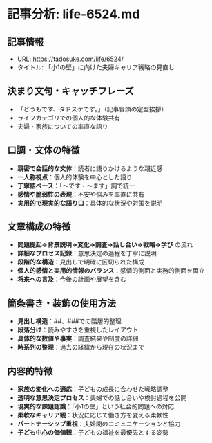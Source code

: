 # 記事分析: life-6524.md

## 記事情報
- URL: https://tadosuke.com/life/6524/
- タイトル: 「小1の壁」に向けた夫婦キャリア戦略の見直し

## 決まり文句・キャッチフレーズ
- 「どうもです、タドスケです。」（記事冒頭の定型挨拶）
- ライフカテゴリでの個人的な体験共有
- 夫婦・家族についての率直な語り

## 口調・文体の特徴
- **親密で会話的な文体**：読者に語りかけるような親近感
- **一人称視点**：個人的体験を中心とした語り
- **丁寧語ベース**：「〜です・〜ます」調で統一
- **感情や脆弱性の表現**：不安や悩みを率直に共有
- **実用的で現実的な語り口**：具体的な状況や対策を説明

## 文章構成の特徴
- **問題提起→背景説明→変化→調査→話し合い→戦略→学び** の流れ
- **詳細なプロセス記録**：意思決定の過程を丁寧に説明
- **段階的な構造**：見出しで明確に区切られた構成
- **個人的感情と実用的情報のバランス**：感情的側面と実務的側面を両立
- **将来への言及**：今後の計画や展望を含む

## 箇条書き・装飾の使用方法
- **見出し構造**：##、###での階層的整理
- **段落分け**：読みやすさを重視したレイアウト
- **具体的な数値や事実**：調査結果や制度の詳細
- **時系列の整理**：過去の経緯から現在の状況まで

## 内容的特徴
- **家族の変化への適応**：子どもの成長に合わせた戦略調整
- **透明な意思決定プロセス**：夫婦での話し合いや検討過程を公開
- **現実的な課題認識**：「小1の壁」という社会的問題への対応
- **柔軟なキャリア観**：状況に応じて働き方を変える柔軟性
- **パートナーシップ重視**：夫婦間のコミュニケーションと協力
- **子ども中心の価値観**：子どもの福祉を最優先とする姿勢